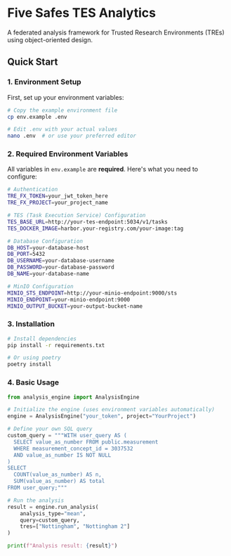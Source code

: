 # Five Safes TES Analytics

A federated analysis framework for Trusted Research Environments (TREs) using object-oriented design.

## Quick Start

### 1. Environment Setup

First, set up your environment variables:

```bash
# Copy the example environment file
cp env.example .env

# Edit .env with your actual values
nano .env  # or use your preferred editor
```

### 2. Required Environment Variables

All variables in `env.example` are **required**. Here's what you need to configure:

```bash
# Authentication
TRE_FX_TOKEN=your_jwt_token_here
TRE_FX_PROJECT=your_project_name

# TES (Task Execution Service) Configuration
TES_BASE_URL=http://your-tes-endpoint:5034/v1/tasks
TES_DOCKER_IMAGE=harbor.your-registry.com/your-image:tag

# Database Configuration
DB_HOST=your-database-host
DB_PORT=5432
DB_USERNAME=your-database-username
DB_PASSWORD=your-database-password
DB_NAME=your-database-name

# MinIO Configuration
MINIO_STS_ENDPOINT=http://your-minio-endpoint:9000/sts
MINIO_ENDPOINT=your-minio-endpoint:9000
MINIO_OUTPUT_BUCKET=your-output-bucket-name
```

### 3. Installation

```bash
# Install dependencies
pip install -r requirements.txt

# Or using poetry
poetry install
```

### 4. Basic Usage

```python
from analysis_engine import AnalysisEngine

# Initialize the engine (uses environment variables automatically)
engine = AnalysisEngine("your_token", project="YourProject")

# Define your own SQL query
custom_query = """WITH user_query AS (
  SELECT value_as_number FROM public.measurement 
  WHERE measurement_concept_id = 3037532
  AND value_as_number IS NOT NULL
)
SELECT
  COUNT(value_as_number) AS n,
  SUM(value_as_number) AS total
FROM user_query;"""

# Run the analysis
result = engine.run_analysis(
    analysis_type="mean",
    query=custom_query,
    tres=["Nottingham", "Nottingham 2"]
)

print(f"Analysis result: {result}")
```
